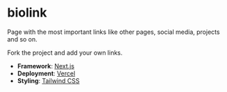 # biolink

Page with the most important links like other pages, social media, projects and so on.

Fork the project and add your own links.

- **Framework**: [Next.js](https://next.js/org)
- **Deployment**: [Vercel](https://vercel.com)
- **Styling**: [Tailwind CSS](https://tailwindcss.com)